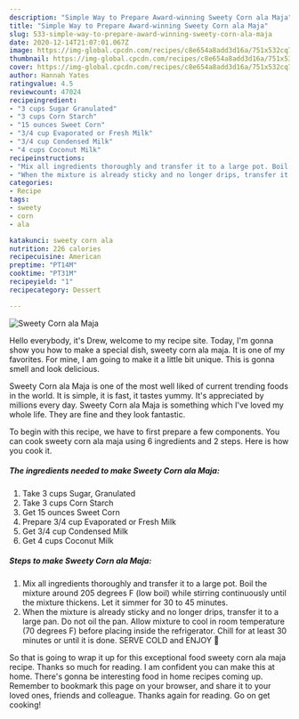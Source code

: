 ```yaml
---
description: "Simple Way to Prepare Award-winning Sweety Corn ala Maja"
title: "Simple Way to Prepare Award-winning Sweety Corn ala Maja"
slug: 533-simple-way-to-prepare-award-winning-sweety-corn-ala-maja
date: 2020-12-14T21:07:01.067Z
image: https://img-global.cpcdn.com/recipes/c8e654a8add3d16a/751x532cq70/sweety-corn-ala-maja-recipe-main-photo.jpg
thumbnail: https://img-global.cpcdn.com/recipes/c8e654a8add3d16a/751x532cq70/sweety-corn-ala-maja-recipe-main-photo.jpg
cover: https://img-global.cpcdn.com/recipes/c8e654a8add3d16a/751x532cq70/sweety-corn-ala-maja-recipe-main-photo.jpg
author: Hannah Yates
ratingvalue: 4.5
reviewcount: 47024
recipeingredient:
- "3 cups Sugar Granulated"
- "3 cups Corn Starch"
- "15 ounces Sweet Corn"
- "3/4 cup Evaporated or Fresh Milk"
- "3/4 cup Condensed Milk"
- "4 cups Coconut Milk"
recipeinstructions:
- "Mix all ingredients thoroughly and transfer it to a large pot. Boil the mixture around 205 degrees F (low boil) while stirring continuously until the mixture thickens. Let it simmer for 30 to 45 minutes."
- "When the mixture is already sticky and no longer drips, transfer it to a large pan. Do not oil the pan. Allow mixture to cool in room temperature (70 degrees F) before placing inside the refrigerator. Chill for at least 30 minutes or until it is done. SERVE COLD and ENJOY 🥰"
categories:
- Recipe
tags:
- sweety
- corn
- ala

katakunci: sweety corn ala 
nutrition: 226 calories
recipecuisine: American
preptime: "PT14M"
cooktime: "PT31M"
recipeyield: "1"
recipecategory: Dessert

---
```



![Sweety Corn ala Maja](https://img-global.cpcdn.com/recipes/c8e654a8add3d16a/751x532cq70/sweety-corn-ala-maja-recipe-main-photo.jpg)

Hello everybody, it's Drew, welcome to my recipe site. Today, I'm gonna show you how to make a special dish, sweety corn ala maja. It is one of my favorites. For mine, I am going to make it a little bit unique. This is gonna smell and look delicious.

Sweety Corn ala Maja is one of the most well liked of current trending foods in the world. It is simple, it is fast, it tastes yummy. It's appreciated by millions every day. Sweety Corn ala Maja is something which I've loved my whole life. They are fine and they look fantastic.




To begin with this recipe, we have to first prepare a few components. You can cook sweety corn ala maja using 6 ingredients and 2 steps. Here is how you cook it.

<!--inarticleads1-->

##### The ingredients needed to make Sweety Corn ala Maja:

1. Take 3 cups Sugar, Granulated
1. Take 3 cups Corn Starch
1. Get 15 ounces Sweet Corn
1. Prepare 3/4 cup Evaporated or Fresh Milk
1. Get 3/4 cup Condensed Milk
1. Get 4 cups Coconut Milk




<!--inarticleads2-->

##### Steps to make Sweety Corn ala Maja:

1. Mix all ingredients thoroughly and transfer it to a large pot. Boil the mixture around 205 degrees F (low boil) while stirring continuously until the mixture thickens. Let it simmer for 30 to 45 minutes.
1. When the mixture is already sticky and no longer drips, transfer it to a large pan. Do not oil the pan. Allow mixture to cool in room temperature (70 degrees F) before placing inside the refrigerator. Chill for at least 30 minutes or until it is done. SERVE COLD and ENJOY 🥰




So that is going to wrap it up for this exceptional food sweety corn ala maja recipe. Thanks so much for reading. I am confident you can make this at home. There's gonna be interesting food in home recipes coming up. Remember to bookmark this page on your browser, and share it to your loved ones, friends and colleague. Thanks again for reading. Go on get cooking!

